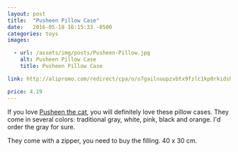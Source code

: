 ```yaml
---
layout: post
title:  "Pusheen Pillow Case"
date:   2016-05-18 16:15:33 -0500
categories: toys
images:

  - url: /assets/img/posts/Pusheen-Pillow.jpg
    alt: Pusheen Pillow Case
    title: Pusheen Pillow Case

link: http://alipromo.com/redirect/cpa/o/o7gailnuupzvbtx9fzlc1kp0rkidsh4y/

price: 4.19
---
```



If you love <a href="http://www.pusheen.com/" target="_blank">Pusheen the cat</a>, you will definitely love these pillow cases. They come in several colors: traditional gray, white, pink, black and orange. I'd order the gray for sure.

They come with a zipper, you need to buy the filling. 40 x 30 cm.